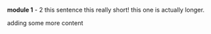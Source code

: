 **module 1** - 2 
this sentence this really short!
this one is actually longer.

adding some more content





